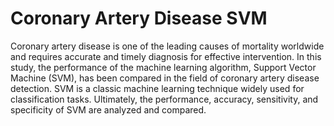 # Coronary Artery Disease SVM
Coronary artery disease is one of the leading causes of mortality worldwide and requires accurate and timely diagnosis for effective intervention. In this study, the performance of the machine learning algorithm, Support Vector Machine (SVM), has been compared in the field of coronary artery disease detection. SVM is a classic machine learning technique widely used for classification tasks. Ultimately, the performance, accuracy, sensitivity, and specificity of SVM are analyzed and compared.
